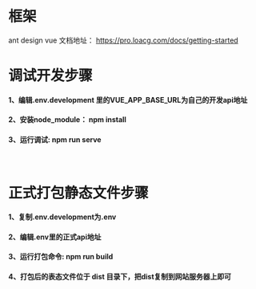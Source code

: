 # 框架
ant design vue    文档地址： https://pro.loacg.com/docs/getting-started


# 调试开发步骤

#### 1、编辑.env.development 里的VUE_APP_BASE_URL为自己的开发api地址
#### 2、安装node_module：   npm install
#### 3、运行调试:  npm run serve

<br/>

# 正式打包静态文件步骤

#### 1、复制.env.development为.env
#### 2、编辑.env里的正式api地址
#### 3、运行打包命令:  npm run build
#### 4、打包后的表态文件位于 dist 目录下，把dist复制到网站服务器上即可
